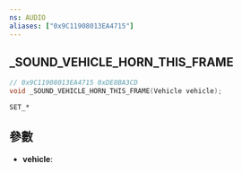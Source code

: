 ```yaml
---
ns: AUDIO
aliases: ["0x9C11908013EA4715"]
---
```

## _SOUND_VEHICLE_HORN_THIS_FRAME

```c
// 0x9C11908013EA4715 0xDE8BA3CD
void _SOUND_VEHICLE_HORN_THIS_FRAME(Vehicle vehicle);
```

```
SET_*
```

## 參數
* **vehicle**: 

